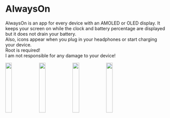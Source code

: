 # AlwaysOn
AlwaysOn is an app for every device with an AMOLED or OLED display. It keeps your screen on while the clock and battery percentage are displayed but it does not drain your battery.  
Also, icons appear when you plug in your headphones or start charging your device.  
Root is required!  
I am not responsible for any damage to your device!  

<img src="https://domi04151309.github.io/images/AO_Preview_1.jpg" width="20%" />
<img src="https://domi04151309.github.io/images/AO_Preview_2.jpg" width="20%" />
<img src="https://domi04151309.github.io/images/AO_Preview_3.jpg" width="20%" />
<img src="https://domi04151309.github.io/images/AO_Preview_4.jpg" width="20%" />
